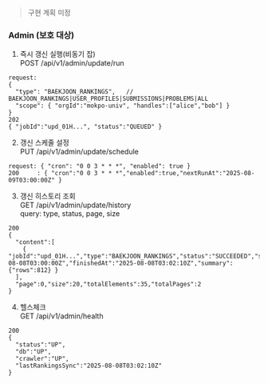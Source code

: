 > 구현 계획 미정
### Admin (보호 대상)

1. 즉시 갱신 실행(비동기 잡)  
    POST /api/v1/admin/update/run
    

```
request:
{
  "type": "BAEKJOON_RANKINGS",   // BAEKJOON_RANKINGS|USER_PROFILES|SUBMISSIONS|PROBLEMS|ALL
  "scope": { "orgId":"mokpo-univ", "handles":["alice","bob"] }
}
202
{ "jobId":"upd_01H...", "status":"QUEUED" }
```

2. 갱신 스케줄 설정  
    PUT /api/v1/admin/update/schedule
    

```
request: { "cron": "0 0 3 * * *", "enabled": true }
200     : { "cron":"0 0 3 * * *","enabled":true,"nextRunAt":"2025-08-09T03:00:00Z" }
```

3. 갱신 히스토리 조회  
    GET /api/v1/admin/update/history  
    query: type, status, page, size
    

```
200
{
  "content":[
    { "jobId":"upd_01H...","type":"BAEKJOON_RANKINGS","status":"SUCCEEDED","startedAt":"2025-08-08T03:00:00Z","finishedAt":"2025-08-08T03:02:10Z","summary":{"rows":812} }
  ],
  "page":0,"size":20,"totalElements":35,"totalPages":2
}
```

4. 헬스체크  
    GET /api/v1/admin/health
    

```
200
{
  "status":"UP",
  "db":"UP",
  "crawler":"UP",
  "lastRankingsSync":"2025-08-08T03:02:10Z"
}
```
